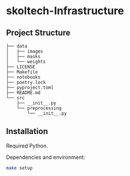 # skoltech-Infrastructure

## Project Structure

```
├── data
│   ├── images
│   ├── masks
│   └── weights
├── LICENSE
├── Makefile
├── notebooks
├── poetry.lock
├── pyproject.toml
├── README.md
└── src
    ├── __init__.py
    └── preprocessing
        └── __init__.py
```

## Installation

Required Python.

Dependencies and environment:

```bash
make setup
```